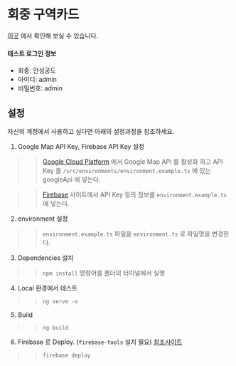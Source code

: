 # 회중 구역카드

[이곳](https://app.congassist.xyz) 에서 확인해 보실 수 있습니다.

#### 테스트 로그인 정보
* 회중: 안성공도
* 아이디: admin
* 비밀번호: admin

## 설정
자신의 계정에서 사용하고 싶다면 아래의 설정과정을 참조하세요.

1. Google Map API Key, Firebase API Key 설정

>> [Google Cloud Platform](https://console.cloud.google.com/apis/credentials) 에서 Google Map API 를 활성화 하고 API Key 를 `/src/environments/environment.example.ts` 에 있는 googleApi 에 넣는다.

>> [Firebase](https://console.firebase.google.com/project/) 사이트에서 API Key 등의 정보를 `environment.example.ts` 에 넣는다.

2. environment 설정

>> `environment.example.ts` 파일을 `environment.ts` 로 파일명을 변경한다.

3. Dependencies 설치

>> `npm install` 명령어를 폴더의 터미널에서 실행

4. Local 환경에서 테스트

>> `ng serve -o`

5. Build

>> `ng build`

6. Firebase 로 Deploy. (`firebase-tools` 설치 필요) [참조사이트](https://firebase.google.com/docs/hosting/deploying)

>> `firebase deploy`
